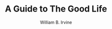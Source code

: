 --- 
title: A Guide to The Good Life 
layout: default 
author: William B. Irvine
categories: book 
link: http://www.amazon.com/Guide-Good-Life-Ancient-Stoic-ebook/dp/B0040JHNQG/ref=sr_1_1?s=books&ie=UTF8&qid=1399404325&sr=1-1&keywords=a+guide+to+the+good+life
image: http://ecx.images-amazon.com/images/I/41tmYFnVYYL._SL160_PIsitb-sticker-arrow-dp,TopRight,12,-18_SH30_OU01_AA160_.jpg
---